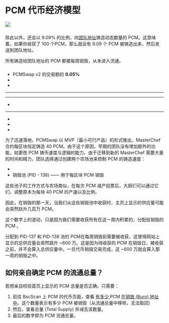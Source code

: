# PCM 代币经济模型

![](https://1397868517-files.gitbook.io/\~/files/v0/b/gitbook-x-prod.appspot.com/o/spaces%2F-MHREX7DHcljbY5IkjgJ-3369173170%2Fuploads%2FTKK5IlnLXp426EcCWU9d%2Fcn-1129.png?alt=media\&token=d047e282-ac01-4b50-8ff0-c7207ec046cd)

### &#x20;<a href="#emission-rate" id="emission-rate"></a>

除此以外，还会以 9.09% 的比例，向[团队地址](broken-reference)铸造动态数量的 PCM。这意味着，如果你收获了 100 个PCM，那么就会有 9.09 个 PCM 被铸造出来，然后发送到团队地址。

所有铸造给团队地址的 PCM 都被每周销毁，从未进入流通。

### &#x20;<a href="#distribution" id="distribution"></a>

### &#x20;<a href="#other-deflationary-mechanics" id="other-deflationary-mechanics"></a>

* PCMSwap v2 的交易额的 **0.05%**
*
*
* ****
* ****
*
* ****
*
*
*

为了迅速落地，PCMSwap 以 MVP（最小可行产品）的形式推出，MasterChef 合约每区块恒定铸造 40 PCM。由于这个原因，早期的团队没有增加额外的功能，如更改 PCM 铸币速度与逻辑的能力。由于迁移到新的 MasterChef 需要大量的时间和精力，团队选择通过创建两个农场池来控制 PCM 的铸造速度：

*
* 销毁池 (PID - 138) —— 用于每区块 PCM 销毁

这些池子的工作方式与农场类似，在每次 PCM 减产投票后，大厨们可以通过它们，调整原本为每块 40 PCM 的产速以及比例。

因此，在销毁的那一天，当我们从这些销毁池中收获时，主页上显示的供应量可能会突然跃升几百万 PCM。

这个数字上的波动，只是因为我们需要收获所有在这一周内积累的，分配给销毁的 PCM 。

分配到 PID-137 和 PID-138 池的 PCM在每周销毁前需要被收获，这使得网站上显示的总供应量会突然跳升 \~600 万。这是因为待收获的 PCM 在销毁日，被收获之前，并不会算入总供应量中。一旦代币销毁交易完成，这 \~600 万就会算入那一周的销毁之中。

## 如何亲自确定 PCM  的流通总量？

若想亲自校验首页上显示的 PCM 总量是否正确，只需要：

1. 前往 BscScan 上 PCM  的代币页面，查看 [有多少 ](https://bscscan.com/token/0x0e09fabb73bd3ade0a17ecc321fd13a19e81ce82#balances)PCM [ 在销毁 (Burn) 地址中](https://bscscan.com/token/0x0e09fabb73bd3ade0a17ecc321fd13a19e81ce82#balances)。这个数量表示有多少 PCM 被销毁（从流通总量中移除，无法取回）
2. 然后，查看总量 (Total Supply) 并减去该数量。
3. 最后的数字即为 PCM  流通总量。
